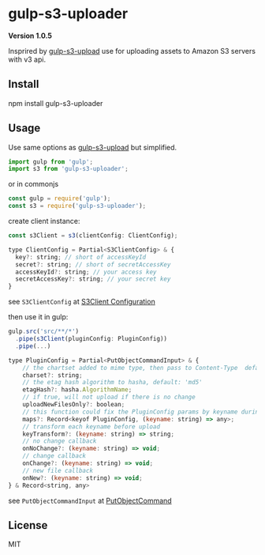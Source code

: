# gulp-s3-uploader

__Version 1.0.5__

Insprired by [gulp-s3-upload](https://github.com/clineamb/gulp-s3-upload/tree/master) use for uploading assets to Amazon S3 servers with v3 api.

## Install 

npm install gulp-s3-uploader

## Usage

Use same options as [gulp-s3-upload](https://github.com/clineamb/gulp-s3-upload/tree/master) but simplified.


```js
import gulp from 'gulp';
import s3 from 'gulp-s3-uploader';
```
or in commonjs 

```js
const gulp = require('gulp');
const s3 = require('gulp-s3-uploader');
```

create client instance:

```js
const s3Client = s3(clientConfig: ClientConfig);

type ClientConfig = Partial<S3ClientConfig> & {
  key?: string; // short of accessKeyId
  secret?: string; // short of secretAccessKey
  accessKeyId?: string; // your access key
  secretAccessKey?: string; // your secret key
}

```
see `S3ClientConfig` at [S3Client Configuration](https://docs.aws.amazon.com/AWSJavaScriptSDK/v3/latest/client/s3/)


then use it in gulp:

```js
gulp.src('src/**/*')
  .pipe(s3Client(pluginConfig: PluginConfig))
  .pipe(...)

type PluginConfig = Partial<PutObjectCommandInput> & {
    // the chartset added to mime type, then pass to Content-Type  default: 'utf8'
    charset?: string;
    // the etag hash algorithm to hasha, default: 'md5'
    etagHash?: hasha.AlgorithmName;
    // if true, will not upload if there is no change
    uploadNewFilesOnly?: boolean;
    // this function could fix the PluginConfig params by keyname during runtime
    maps?: Record<keyof PluginConfig, (keyname: string) => any>;
    // transform each keyname before upload
    keyTransform?: (keyname: string) => string;
    // no change callback
    onNoChange?: (keyname: string) => void;
    // change callback
    onChange?: (keyname: string) => void;
    // new file callback
    onNew?: (keyname: string) => void;
} & Record<string, any>

```

see `PutObjectCommandInput` at [PutObjectCommand](https://docs.aws.amazon.com/AWSJavaScriptSDK/v3/latest/client/s3/command/PutObjectCommand/)


## License

MIT
